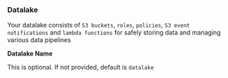 ### Datalake

Your datalake consists of `S3 buckets`, `roles`, `policies`, `S3 event notifications` and `lambda functions` for safely storing data and managing various data pipelines

**Datalake Name**

This is optional. If not provided, default is `datalake`